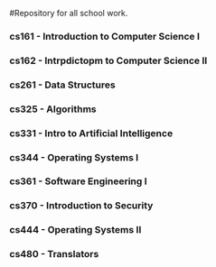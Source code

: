#Repository for all school work.
### cs161 - Introduction to Computer Science I
### cs162 - Intrpdictopm to Computer Science II
### cs261 - Data Structures
### cs325 - Algorithms
### cs331 - Intro to Artificial Intelligence
### cs344 - Operating Systems I
### cs361 - Software Engineering I
### cs370 - Introduction to Security
### cs444 - Operating Systems II
### cs480 - Translators
